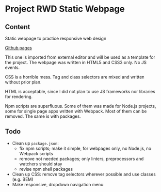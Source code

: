 # Project RWD Static Webpage

## Content

Static webpage to practice responsive web design

[Github pages](https://mnap00.github.io/project-rwd-static-page/)

This one is imported from external editor and will be used as a template for the project. The webpage was written in HTML5 and CSS3 only. No JS events.

CSS is a horrible mess. Tag and class selectors are mixed and written without prior plan.

HTML is acceptable, since I did not plan to use JS frameworks nor libraries for rendering.

Npm scripts are superfluous. Some of them was made for Node.js projects, some for single page apps written with Webpack. Most of them can be removed. The same is with packages.

## Todo
* Clean up `package.json`:
  - fix npm scripts; make it simple, for webpages only, no Node.js, no Webpack scripts
  - remove not needed packages; only linters, preprocessors and watchers should stay
  - revise npm shell packages
* Clean up CSS: remove tag selectors wherever possible and use classes (e.g. BEM)
* Make responsive, dropdown navigation menu
